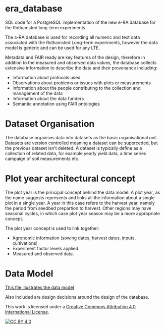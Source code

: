 # era_database
SQL code for a PostgreSQL implementation of the new e-RA database for the Rothamsted long-term experiments.

The a-RA database is used for recording all numeric and text data associated with the Rothamsted Long-term experiments, however the data model is generic and can be used for any LTE.

Metadata and FAIR ready are key features of the design, therefore in addition to the measured and observed data values, the database collects extensive information to describe the data and their provenance including:
- Information about protocols used
- Observations about problems or issues with plots or measurements
- Information about the people contributing to the collection and management of the data
- Information about the data funders
- Semantic annotation using FAIR ontologies

# Dataset Organisation
The database organises data into datasets as the basic organisational unit. Datasets are version controlled meaning a dataset can be superceded, but the previous dataset isn't deleted. A dataset is typically define as a collection of related data, for example yearly yield data, a time series campaign of soil measurements etc. 

# Plot year architectural concept
The plot year is the principal concept behind the data model. A plot year, as the name suggests represents and links all the information about a single plot in a single year. A year in this case refers to the harvest year, namely the period from seedbed prepartion to harvest. Other regions may have seasonal cycles, in which case plot year season may be a more appropriate concept.

The plot year concept is used to link together:
- Agronomic information (sowing dates, harvest dates, inputs, cultivations)
- Experiment factor levels applied
- Measured and observed data.

# Data Model
[This file illustrates the data model](https://github.com/Rothamsted-Ecoinformatics/era_database/blob/main/era_load_ER_v1.png)


Also included are design decisions around the design of the database.

This work is licensed under a
[Creative Commons Attribution 4.0 International License][cc-by].

[![CC BY 4.0][cc-by-image]][cc-by]

[cc-by]: http://creativecommons.org/licenses/by/4.0/
[cc-by-image]: https://i.creativecommons.org/l/by/4.0/88x31.png
